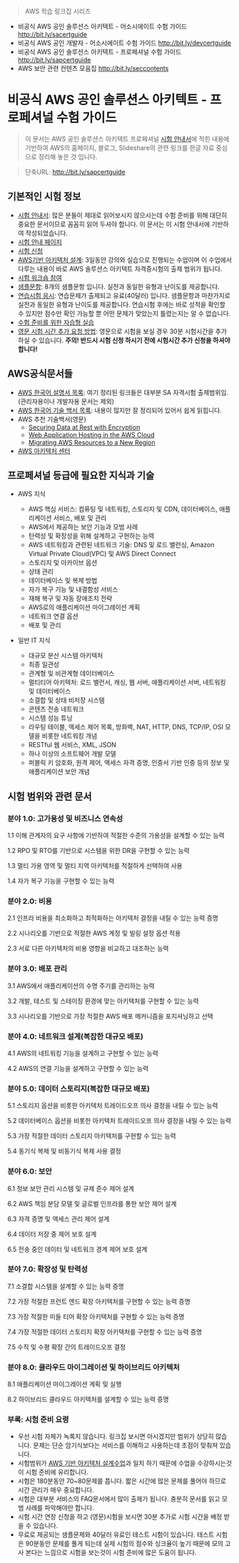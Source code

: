 > AWS 학습 링크집 시리즈
- 비공식 AWS 공인 솔루션스 아키텍트 - 어소시에이트 수험 가이드  http://bit.ly/sacertguide
- 비공식 AWS 공인 개발자 - 어소시에이트 수험 가이드  http://bit.ly/devcertguide
- 비공식 AWS 공인 솔루션스 아키텍트 - 프로페셔널 수험 가이드  http://bit.ly/sapcertguide
- AWS 보안 관련 컨텐츠 모음집  http://bit.ly/seccontents

# 비공식 AWS 공인 솔루션스 아키텍트 - 프로페셔널 수험 가이드

> 이 문서는 AWS 공인 솔루션스 아키텍트 프로페셔널 [시험 안내서](https://d1.awsstatic.com/International/ko_KR/AWS_certified_solutions_architect_professional_blueprint_2014_KO.33794982a571f36cb4e979213785d8b8ee6e91ec.pdf)에 적힌 내용에 기반하여 AWS의 홈페이지, 블로그, Slideshare의 관련 링크를 한글 자료 중심으로 정리해 놓은 것 입니다. 

> 단축URL: http://bit.ly/sapcertguide

## 기본적인 시험 정보
- [시험 안내서](https://d1.awsstatic.com/International/ko_KR/AWS_certified_solutions_architect_professional_blueprint_2014_KO.33794982a571f36cb4e979213785d8b8ee6e91ec.pdf): 많은 분들이 제대로 읽어보시지 않으시는데 수험 준비를 위해 대단히 중요한 문서이므로 꼼꼼히 읽어 두셔야 합니다. 이 문서는 이 시험 안내서에 기반하여 작성되었습니다.
- [시험 안내 페이지](https://aws.amazon.com/ko/certification/certified-solutions-architect-professional/)
- [시험 신청](https://www.aws.training/certification?src=arc-pro)
- [AWS기반 아키텍처 설계](https://aws.amazon.com/ko/training/course-descriptions/advanced-architecting/): 3일동안 강의와 실습으로 진행되는 수업이며 이 수업에서 다루는 내용이 바로 AWS 솔루션스 아키텍트 자격증시험의 출제 범위가 됩니다.
- [시험 워크숍 참여](https://www.aws.training/training/schedule?courseId=10022&src=arc-pro)
- [샘플문항](https://d1.awsstatic.com/International/ko_KR/AWS_certified_solutions_architect_professional_examsample_KO.46c8bf0bc1c0abc453899b896d8466c3c0ff0668.pdf): 8개의 샘플문항 입니다. 실전과 동일한 유형과 난이도를 제공합니다.
- [연습시험 응시](https://www.aws.training/certification?src=arc-pro): 연습문제가 출제되고 유료(40달러) 입니다. 샘플문항과 마찬가지로 실전과 동일한 유형과 난이도를 제공합니다. 연습시험 후에는 바로 성적을 확인할 수 있지만 점수만 확인 가능할 뿐 어떤 문제가 맞았는지 틀렸는지는 알 수 없습니다.
- [수험 준비를 위한 자습형 실습](https://qwiklabs.com/quests/11)
- [영문 시험 시간 추가 요청 방법](http://edu.supertrack.co.kr/notice/news.php?ptype=view&idx=5177&page=1&code=news): 영문으로 시험을 보실 경우 30분 시험시간을 추가하실 수 있습니다. **주의! 반드시 시험 신청 하시기 전에 시험시간 추가 신청을 하셔야 합니다!**

## AWS공식문서들
- [AWS 한국어 설명서 목록](https://aws.amazon.com/ko/blogs/korea/ko-documentation/): 여기 정리된 링크들은 대부분 SA 자격시험 출제범위임.(관리자용이나 개발자용 문서는 제외)
- [AWS 한국어 기술 백서 목록](https://aws.amazon.com/ko/blogs/korea/ko-whitepapers/): 내용이 많지만 잘 정리되어 있어서 쉽게 읽힙니다.
- AWS 추천 기술백서(영문)   
  - [Securing Data at Rest with Encryption](http://d0.awsstatic.com/whitepapers/AWS_Securing_Data_at_Rest_with_Encryption.pdf)
  - [Web Application Hosting in the AWS Cloud](https://d0.awsstatic.com/whitepapers/aws-web-hosting-best-practices.pdf?refid=em_)
  - [Migrating AWS Resources to a New Region](http://d0.awsstatic.com/whitepapers/aws-migrate-resources-to-new-region.pdf?refid=70138000001adyu)
- [AWS 아키텍처 센터](https://aws.amazon.com/ko/architecture/)


## 프로페셔널 등급에 필요한 지식과 기술

- AWS 지식
  - AWS 핵심 서비스: 컴퓨팅 및 네트워킹, 스토리지 및 CDN, 데이터베이스, 애플리케이션 서비스, 배포 및 관리
  - AWS에서 제공하는 보안 기능과 모범 사례
  - 탄력성 및 확장성을 위해 설계하고 구현하는 능력
  - AWS 네트워킹과 관련된 네트워크 기술: DNS 및 로드 밸런싱, Amazon Virtual Private Cloud(VPC) 및 AWS Direct Connect
  - 스토리지 및 아카이브 옵션
  - 상태 관리
  - 데이터베이스 및 복제 방법
  - 자가 복구 기능 및 내결함성 서비스
  - 재해 복구 및 자동 장애조치 전략
  - AWS로의 애플리케이션 마이그레이션 계획
  - 네트워크 연결 옵션
  - 배포 및 관리

- 일반 IT 지식
  - 대규모 분산 시스템 아키텍처
  - 최종 일관성
  - 관계형 및 비관계형 데이터베이스
  - 멀티티어 아키텍처: 로드 밸런서, 캐싱, 웹 서버, 애플리케이션 서버, 네트워킹 및 데이터베이스
  - 소결합 및 상태 비저장 시스템
  - 콘텐츠 전송 네트워크
  - 시스템 성능 튜닝
  - 라우팅 테이블, 액세스 제어 목록, 방화벽, NAT, HTTP, DNS, TCP/IP, OSI 모델을 비롯한 네트워킹 개념
  - RESTful 웹 서비스, XML, JSON
  - 하나 이상의 소프트웨어 개발 모델
  - 퍼블릭 키 암호화, 원격 제어, 액세스 자격 증명, 인증서 기반 인증 등의 정보 및 애플리케이션 보안 개념


## 시험 범위와 관련 문서

### 분야 1.0: 고가용성 및 비즈니스 연속성
1.1 이해 관계자의 요구 사항에 기반하여 적절한 수준의 가용성을 설계할 수 있는 능력

1.2 RPO 및 RTO를 기반으로 시스템을 위한 DR을 구현할 수 있는 능력

1.3 멀티 가용 영역 및 멀티 지역 아키텍처를 적절하게 선택하여 사용

1.4 자가 복구 기능을 구현할 수 있는 능력


### 분야 2.0: 비용

2.1 인프라 비용을 최소화하고 최적화하는 아키텍처 결정을 내릴 수 있는 능력 증명

2.2 시나리오를 기반으로 적절한 AWS 계정 및 빌링 설정 옵션 적용

2.3 서로 다른 아키텍처의 비용 영향을 비교하고 대조하는 능력


### 분야 3.0: 배포 관리

3.1 AWS에서 애플리케이션의 수명 주기를 관리하는 능력

3.2 개발, 테스트 및 스테이징 환경에 맞는 아키텍처를 구현할 수 있는 능력

3.3 시나리오를 기반으로 가장 적절한 AWS 배포 메커니즘을 포지셔닝하고 선택


### 분야 4.0: 네트워크 설계(복잡한 대규모 배포)

4.1 AWS의 네트워킹 기능을 설계하고 구현할 수 있는 능력

4.2 AWS의 연결 기능을 설계하고 구현할 수 있는 능력


### 분야 5.0: 데이터 스토리지(복잡한 대규모 배포)

5.1 스토리지 옵션을 비롯한 아키텍처 트레이드오프 의사 결정을 내릴 수 있는 능력

5.2 데이터베이스 옵션을 비롯한 아키텍처 트레이드오프 의사 결정을 내릴 수 있는 능력

5.3 가장 적절한 데이터 스토리지 아키텍처를 구현할 수 있는 능력

5.4 동기식 복제 및 비동기식 복제 사용 결정


### 분야 6.0: 보안

6.1 정보 보안 관리 시스템 및 규제 준수 제어 설계

6.2 AWS 책임 분담 모델 및 글로벌 인프라를 통한 보안 제어 설계

6.3 자격 증명 및 액세스 관리 제어 설계

6.4 데이터 저장 중 제어 보호 설계

6.5 전송 중인 데이터 및 네트워크 경계 제어 보호 설계


### 분야 7.0: 확장성 및 탄력성

7.1 소결합 시스템을 설계할 수 있는 능력 증명

7.2 가장 적절한 프런트 엔드 확장 아키텍처를 구현할 수 있는 능력 증명

7.3 가장 적절한 미들 티어 확장 아키텍처를 구현할 수 있는 능력 증명

7.4 가장 적절한 데이터 스토리지 확장 아키텍처를 구현할 수 있는 능력 증명

7.5 수직 및 수평 확장 간의 트레이드오프 결정


### 분야 8.0: 클라우드 마이그레이션 및 하이브리드 아키텍처

8.1 애플리케이션 마이그레이션 계획 및 실행

8.2 하이브리드 클라우드 아키텍처를 설계할 수 있는 능력 증명


### 부록: 시험 준비 요령
 
- 우선 시험 자체가 녹록지 않습니다. 링크집 보시면 아시겠지만 범위가 상당히 많습니다. 문제는 단순 암기식보다는 서비스를 이해하고 사용하는데 초점이 맞춰져 있습니다.
- 시험범위가 [AWS 기반 아키텍처 설계수업](https://aws.amazon.com/ko/training/course-descriptions/advanced-architecting/)과 일치 하기 때문에 수업을 수강하시는것이 시험 준비에 유리합니다.
- 시험은 180분동안 70~80문제를 풉니다. 짧은 시간에 많은 문제를 풀어야 하므로 시간 관리가 매우 중요합니다.
- 시험은 대부분 서비스의 FAQ문서에서 많이 출제가 됩니다. 충분히 문서를 읽고 모범 사례를 파악해야만 합니다.
- 시험 시간 연장 신청을 하고 (영문)시험을 보시면 30분 추가로 시험 시간을 배정 받을 수 있습니다. 
- 무료로 제공되는 샘플문제와 40달러 유료인 테스트 시험이 있습니다. 테스트 시험은 90분동안 문제를 풀게 되는데 실제 시험의 점수와 싱크율이 높기 때문에 모의 고사 본다는 느낌으로 시험을 보는것이 시험 준비에 많은 도움이 됩니다.